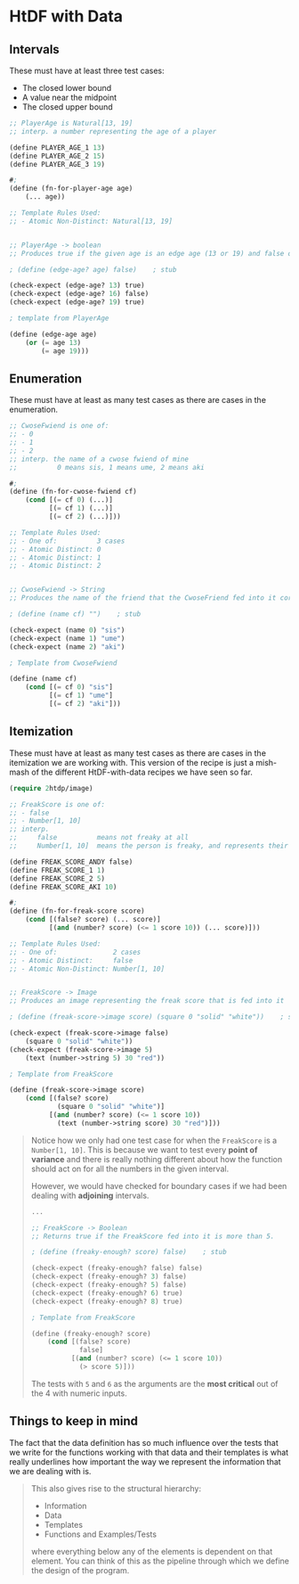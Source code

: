# HtDF with Data

## Intervals
These must have at least three test cases:
- The closed lower bound
- A value near the midpoint
- The closed upper bound

```lisp
;; PlayerAge is Natural[13, 19]
;; interp. a number representing the age of a player

(define PLAYER_AGE_1 13)
(define PLAYER_AGE_2 15)
(define PLAYER_AGE_3 19)

#;
(define (fn-for-player-age age)
    (... age))

;; Template Rules Used:
;; - Atomic Non-Distinct: Natural[13, 19]


;; PlayerAge -> boolean
;; Produces true if the given age is an edge age (13 or 19) and false otherwise

; (define (edge-age? age) false)    ; stub

(check-expect (edge-age? 13) true)
(check-expect (edge-age? 16) false)
(check-expect (edge-age? 19) true)

; template from PlayerAge

(define (edge-age age)
    (or (= age 13)
        (= age 19)))
```

## Enumeration
These must have at least as many test cases as there are cases in the enumeration.

```lisp
;; CwoseFwiend is one of:
;; - 0
;; - 1
;; - 2
;; interp. the name of a cwose fwiend of mine
;;          0 means sis, 1 means ume, 2 means aki

#;
(define (fn-for-cwose-fwiend cf)
    (cond [(= cf 0) (...)]
          [(= cf 1) (...)]
          [(= cf 2) (...)]))

;; Template Rules Used:
;; - One of:          3 cases
;; - Atomic Distinct: 0
;; - Atomic Distinct: 1
;; - Atomic Distinct: 2


;; CwoseFwiend -> String
;; Produces the name of the friend that the CwoseFriend fed into it corresponds to

; (define (name cf) "")    ; stub

(check-expect (name 0) "sis")
(check-expect (name 1) "ume")
(check-expect (name 2) "aki")

; Template from CwoseFwiend

(define (name cf)
    (cond [(= cf 0) "sis"]
          [(= cf 1) "ume"]
          [(= cf 2) "aki"]))

```

## Itemization
These must have at least as many test cases as there are cases in the itemization we are working with. This version of the recipe is just a mish-mash of the different HtDF-with-data recipes we have seen so far.

```lisp
(require 2htdp/image)

;; FreakScore is one of:
;; - false
;; - Number[1, 10]
;; interp.
;;     false          means not freaky at all
;;     Number[1, 10]  means the person is freaky, and represents their freak score

(define FREAK_SCORE_ANDY false)
(define FREAK_SCORE_1 1)
(define FREAK_SCORE_2 5)
(define FREAK_SCORE_AKI 10)

#;
(define (fn-for-freak-score score)
    (cond [(false? score) (... score)]
          [(and (number? score) (<= 1 score 10)) (... score)]))

;; Template Rules Used:
;; - One of:              2 cases
;; - Atomic Distinct:     false
;; - Atomic Non-Distinct: Number[1, 10]


;; FreakScore -> Image
;; Produces an image representing the freak score that is fed into it

; (define (freak-score->image score) (square 0 "solid" "white"))    ; stub

(check-expect (freak-score->image false)
    (square 0 "solid" "white"))
(check-expect (freak-score->image 5)
    (text (number->string 5) 30 "red"))

; Template from FreakScore

(define (freak-score->image score)
    (cond [(false? score)
            (square 0 "solid" "white")]
          [(and (number? score) (<= 1 score 10))
            (text (number->string score) 30 "red")]))
```

> Notice how we only had one test case for when the `FreakScore` is a `Number[1, 10]`. This is because we want to test every **point of variance** and there is really nothing different about how the function should act on for all the numbers in the given interval.
>
> However, we would have checked for boundary cases if we had been dealing with **adjoining** intervals.
> ```lisp
> ...
>
> ;; FreakScore -> Boolean
> ;; Returns true if the FreakScore fed into it is more than 5.
>
> ; (define (freaky-enough? score) false)    ; stub
>
> (check-expect (freaky-enough? false) false)
> (check-expect (freaky-enough? 3) false)
> (check-expect (freaky-enough? 5) false)
> (check-expect (freaky-enough? 6) true)
> (check-expect (freaky-enough? 8) true)
>
> ; Template from FreakScore
>
> (define (freaky-enough? score)
>     (cond [(false? score)
>             false]
>           [(and (number? score) (<= 1 score 10))
>             (> score 5)]))
> ```
>
> The tests with `5` and `6` as the arguments are the **most critical** out of the 4 with numeric inputs.

## Things to keep in mind
The fact that the data definition has so much influence over the tests that we write for the functions working with that data and their templates is what really underlines how important the way we represent the information that we are dealing with is.

> This also gives rise to the structural hierarchy:
> - Information
> - Data
> - Templates
> - Functions and Examples/Tests
> 
> where everything below any of the elements is dependent on that element. You can think of this as the pipeline through which we define the design of the program.
